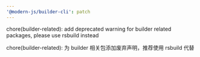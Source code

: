 ```yaml
---
'@modern-js/builder-cli': patch
---
```


chore(builder-related): add deprecated warning for builder related packages, please use rsbuild instead

chore(builder-related): 为 builder 相关包添加废弃声明，推荐使用 rsbuild 代替
